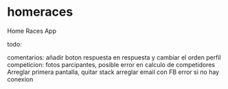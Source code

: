 # homeraces

Home Races App

todo:

comentarios: añadir boton respuesta en respuesta y cambiar el orden
perfil competicion:  fotos parcipantes,
posible error en calculo de competidores
Arreglar primera pantalla, quitar stack
arreglar email con FB
error si no hay conexion

